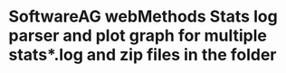 # SoftwareAG webMethods Stats log parser and plot graph for multiple stats*.log and zip files in the folder
